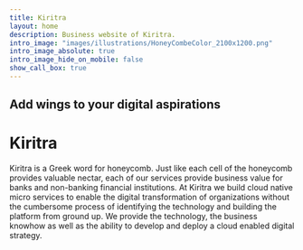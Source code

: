 ```yaml
---
title: Kiritra
layout: home
description: Business website of Kiritra.
intro_image: "images/illustrations/HoneyCombeColor_2100x1200.png"
intro_image_absolute: true
intro_image_hide_on_mobile: false
show_call_box: true
---
```


## Add wings to your digital aspirations

# Kiritra
Kiritra is a Greek word for honeycomb. Just like each cell of the honeycomb provides valuable nectar, each of our services provide business value for banks and non-banking financial institutions. At Kiritra we build cloud native micro services to enable the digital transformation of organizations without the cumbersome process of identifying the technology and building the platform from ground up. We provide the technology, the business knowhow as well as the ability to develop and deploy a cloud enabled digital strategy.
